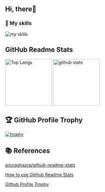 ## Hi, there👋


### 🌱 My skills
<img alt="my skills" src="https://skillicons.dev/icons?theme=light&perline=8&i=java,js,html,css,py,git,github" />

## GitHub Readme Stats
<p align="left"> 
  <img alt="Top Langs" height="150px" src="https://github-readme-stats.vercel.app/api/top-langs/?username=gen109&theme=dracula&count_private=true" />
  <img alt="github stats" height="150px" src="https://github-readme-stats.vercel.app/api?username=gen109&show_icons=true&theme=dracula&count_private=true" />
</p>




## 🏆 GitHub Profile Trophy
[![trophy](https://github-profile-trophy.vercel.app/?username=gen109&theme=dracula)](https://github.com/gen109/)




## 📚 References

[anuraghazra/github-readme-stats](https://github.com/anuraghazra/github-readme-stats)

[How to use GitHub Readme Stats](https://qiita.com/zizi4n5/items/f8076cb25bbf64a9bc1c)

[Github Profile Trophy](https://github.com/ryo-ma/github-profile-trophy)


